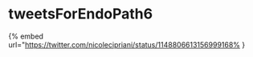 # tweetsForEndoPath6

{% embed url="https://twitter.com/nicolecipriani/status/1148806613156999168% }

